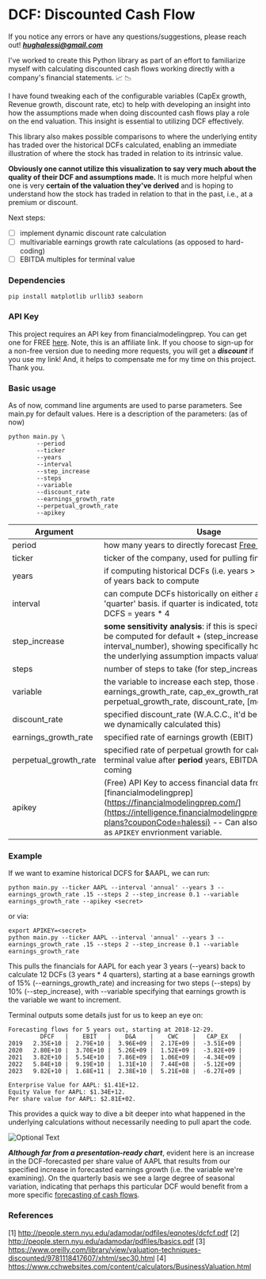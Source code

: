 # DCF: Discounted Cash Flow

If you notice any errors or have any questions/suggestions, please reach out! ***hughalessi@gmail.com***

I've worked to create this Python library as part of an effort to familiarize myself with calculating discounted cash flows  working directly with a company's financial statements.  :chart_with_upwards_trend: :chart_with_downwards_trend:

I have found tweaking each of the configurable variables (CapEx growth, Revenue growth, discount rate, etc) to help with developing an insight into how the assumptions made when doing discounted cash flows play a role on the end valuation. This insight is essential to utilizing DCF effectively.

This library also makes possible comparisons to where the underlying entity has traded over the historical DCFs calculated, enabling an immediate illustration of where the stock has traded in relation to its intrinsic value.

**Obviously one cannot utilize this visualization to say very much about the quality of their DCF and assumptions made.** It is much more helpful when one is very __certain of the valuation they've derived__ and is hoping to understand how the stock has traded in relation to that in the past, i.e., at a premium or discount.

Next steps:
- [ ] implement dynamic discount rate calculation
- [ ] multivariable earnings growth rate calculations (as opposed to hard-coding)
- [ ] EBITDA multiples for terminal value

### Dependencies

```pip install matplotlib urllib3 seaborn```

### API Key

This project requires an API key from financialmodelingprep. You can get one for FREE [here](https://intelligence.financialmodelingprep.com/pricing-plans?couponCode=halessi). Note, this is an affiliate link. If you choose to sign-up for a non-free version due to needing more requests, you will get a ***discount*** if you use my link! And, it helps to compensate me for my time on this project. Thank you.

### Basic usage

As of now, command line arguments are used to parse parameters. See main.py for default values. Here is a description of the parameters: (as of now)

```
python main.py \
        --period
        --ticker
        --years
        --interval
        --step_increase
        --steps
        --variable
        --discount_rate
        --earnings_growth_rate
        --perpetual_growth_rate
        --apikey
```

  Argument              | Usage
----------------------- | ------------------
period                  | how many years to directly forecast [Free Cash Flows](https://financeformulas.net/Free-Cash-Flow-to-Firm.html)
ticker                  | ticker of the company, used for pulling financials
years                   | if computing historical DCFs (i.e. years > 1), the number of years back to compute
interval                | can compute DCFs historically on either an 'annual' or 'quarter' basis. if quarter is indicated, total number of DCFS = years * 4
step_increase           | __some sensitivity analysis__: if this is specified, DCFs will be computed for default + (step_increase * interval_number), showing specifically how changing the underlying assumption impacts valuation
steps                   | number of steps to take (for step_increase)
variable                | the variable to increase each step, those available are: earnings_growth_rate, cap_ex_growth_rate, perpetual_growth_rate, discount_rate, [more to come..]
discount_rate           | specified discount_rate (W.A.C.C., it'd be nice (i think) if we dynamically calculated this)
earnings_growth_rate    | specified rate of earnings growth (EBIT)
perpetual_growth_rate   | specified rate of perpetual growth for calculating terminal value after __period__ years, EBITDA multiples coming
apikey                  | (Free) API Key to access financial data from [financialmodelingprep](https://financialmodelingprep.com/](https://intelligence.financialmodelingprep.com/pricing-plans?couponCode=halessi) -- Can also be provided as `APIKEY` envrionment variable.

### Example

If we want to examine historical DCFS for $AAPL, we can run:

```python main.py --ticker AAPL --interval 'annual' --years 3 --earnings_growth_rate .15 --steps 2 --step_increase 0.1 --variable earnings_growth_rate --apikey <secret>```

or via:
```
export APIKEY=<secret>
python main.py --ticker AAPL --interval 'annual' --years 3 --earnings_growth_rate .15 --steps 2 --step_increase 0.1 --variable earnings_growth_rate
```


This pulls the financials for AAPL for each year 3 years (--years) back to calculate 12 DCFs (3 years * 4 quarters), starting at a base earnings growth of 15% (--earnings_growth_rate) and increasing for two steps (--steps) by 10% (--step_increase), with --variable specifying that earnings growth is the variable we want to increment.

Terminal outputs some details just for us to keep an eye on:

```
Forecasting flows for 5 years out, starting at 2018-12-29.
         DFCF   |    EBIT   |    D&A    |    CWC    |   CAP_EX   |
2019   2.35E+10 |  2.79E+10 |  3.96E+09 |  2.17E+09 |  -3.51E+09 |
2020   2.80E+10 |  3.70E+10 |  5.26E+09 |  1.52E+09 |  -3.82E+09 |
2021   3.82E+10 |  5.54E+10 |  7.86E+09 |  1.06E+09 |  -4.34E+09 |
2022   5.84E+10 |  9.19E+10 |  1.31E+10 |  7.44E+08 |  -5.12E+09 |
2023   9.82E+10 |  1.68E+11 |  2.38E+10 |  5.21E+08 |  -6.27E+09 |

Enterprise Value for AAPL: $1.41E+12.
Equity Value for AAPL: $1.34E+12.
Per share value for AAPL: $2.81E+02.
```
This provides a quick way to dive a bit deeper into what happened in the underlying calculations without necessarily needing to pull apart the code.

![Optional Text](../master/imgs/AAPL_eg_long.png)

***Although far from a presentation-ready chart***, evident here is an increase in the DCF-forecasted per share value of AAPL that results from our specified increase in forecasted earnings growth (i.e. the variable we're examining). On the quarterly basis we see a large degree of seasonal variation, indicating that perhaps this particular DCF would benefit from a more specific [forecasting of cash flows](https://www.ersj.eu/repec/ers/papers/11_2_p2.pdf).

### References

[1] http://people.stern.nyu.edu/adamodar/pdfiles/eqnotes/dcfcf.pdf
[2] http://people.stern.nyu.edu/adamodar/pdfiles/basics.pdf
[3] https://www.oreilly.com/library/view/valuation-techniques-discounted/9781118417607/xhtml/sec30.html
[4] https://www.cchwebsites.com/content/calculators/BusinessValuation.html

